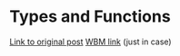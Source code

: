 # Types and Functions
[Link to original post](https://bartoszmilewski.com/2014/11/24/types-and-functions/)
[WBM link](https://web.archive.org/web/20230000000000*/https://bartoszmilewski.com/2014/11/24/types-and-functions/) (just in case)

